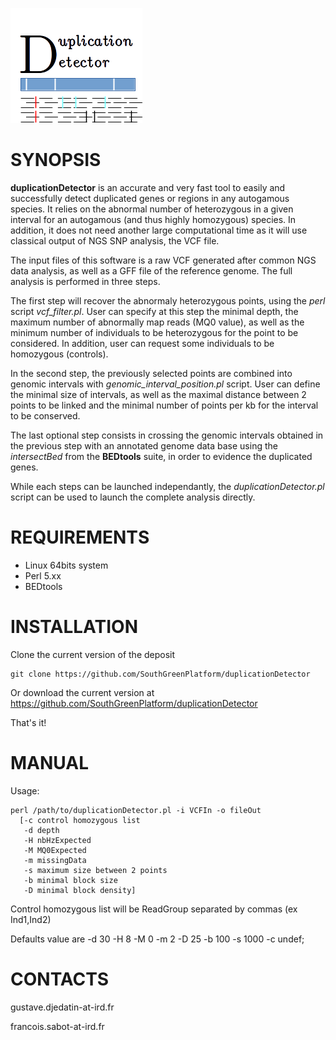 ![DuplicationDetector Logo](Logo.png)

# SYNOPSIS

**duplicationDetector** is an accurate and very fast tool to easily and successfully detect duplicated genes or regions in any autogamous species. It relies on the abnormal number of heterozygous in a given interval for an autogamous (and thus highly homozygous) species. In addition, it does not need another large computational time as it will use classical output of NGS SNP analysis, the VCF file.

The input files of this software is a raw VCF generated after common NGS data analysis, as well as a GFF file of the reference genome. The full analysis is performed in three steps.

The first step will recover the abnormaly heterozygous points, using the *perl* script *vcf_filter.pl*. User can specify at this step the minimal depth, the maximum number of abnormally map reads (MQ0 value), as well as the minimum number of individuals to be heterozygous for the point to be considered. In addition, user can request some individuals to be homozygous (controls).

In the second step, the previously selected points are combined into genomic intervals with *genomic_interval_position.pl* script. User can define the minimal size of intervals, as well as the maximal distance between 2 points to be linked and the minimal number of points per kb for the interval to be conserved.

The last optional step consists in crossing the genomic intervals obtained in the previous step with an annotated genome data base using the *intersectBed* from the **BEDtools** suite, in order to evidence the duplicated genes.

While each steps can be launched independantly, the *duplicationDetector.pl* script can be used to launch the complete analysis directly.

# REQUIREMENTS
* Linux 64bits system
* Perl 5.xx
* BEDtools

# INSTALLATION
Clone the current version of the deposit

````
git clone https://github.com/SouthGreenPlatform/duplicationDetector
````

Or download the current version at https://github.com/SouthGreenPlatform/duplicationDetector

That's it!

# MANUAL
Usage:

````
perl /path/to/duplicationDetector.pl -i VCFIn -o fileOut
  [-c control homozygous list
   -d depth
   -H nbHzExpected
   -M MQ0Expected
   -m missingData
   -s maximum size between 2 points
   -b minimal block size
   -D minimal block density]
````

Control homozygous list will be ReadGroup separated by commas (ex Ind1,Ind2)

Defaults value are -d 30 -H 8 -M 0 -m 2 -D 25 -b 100 -s 1000 -c undef;

# CONTACTS

gustave.djedatin-at-ird.fr

francois.sabot-at-ird.fr
